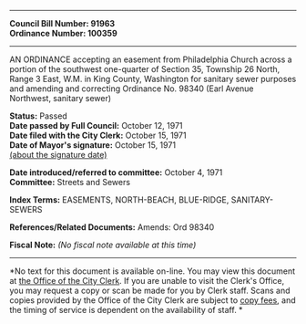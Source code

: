 * * * * *  
  
**Council Bill Number: [](#h0)[](#h2)91963**   
**Ordinance Number: 100359**  
  
* * * * *  
  
AN ORDINANCE accepting an easement from Philadelphia Church across a portion of the southwest one-quarter of Section 35, Township 26 North, Range 3 East, W.M. in King County, Washington for sanitary sewer purposes and amending and correcting Ordinance No. 98340 (Earl Avenue Northwest, sanitary sewer)  
  
**Status:** Passed   
**Date passed by Full Council:** October 12, 1971   
**Date filed with the City Clerk:** October 15, 1971   
**Date of Mayor's signature:** October 15, 1971   
[(about the signature date)](/~public/approvaldate.htm)   
  
  
**Date introduced/referred to committee:** October 4, 1971   
**Committee:** Streets and Sewers   
  
**Index Terms:** EASEMENTS, NORTH-BEACH, BLUE-RIDGE, SANITARY-SEWERS  
  
**References/Related Documents:** Amends: Ord 98340  
  
**Fiscal Note:** *(No fiscal note available at this time)*  
  
* * * * *  
  
*No text for this document is available on-line. You may view this document at [the Office of the City Clerk](http://www.seattle.gov/leg/clerk/contactUs.htm). If you are unable to visit the Clerk's Office, you may request a copy or scan be made for you by Clerk staff. Scans and copies provided by the Office of the City Clerk are subject to [copy fees](http://clerk.seattle.gov/~public/clerkfees.htm), and the timing of service is dependent on the availability of staff. *  
  
  
